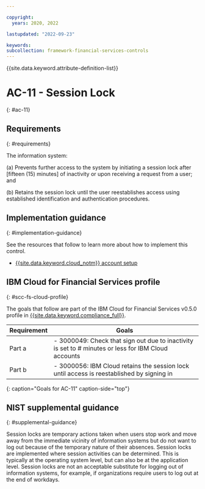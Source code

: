 ```yaml
---

copyright:
  years: 2020, 2022

lastupdated: "2022-09-23"

keywords: 
subcollection: framework-financial-services-controls
---
```


{{site.data.keyword.attribute-definition-list}}

# AC-11 - Session Lock
{: #ac-11}

## Requirements
{: #requirements}

The information system:

(a) Prevents further access to the system by initiating a session lock after [fifteen (15) minutes] of inactivity or upon receiving a request from a user; and

(b) Retains the session lock until the user reestablishes access using established identification and authentication procedures.

## Implementation guidance
{: #implementation-guidance}

See the resources that follow to learn more about how to implement this control.

- [{{site.data.keyword.cloud_notm}} account setup](/docs/framework-financial-services?topic=framework-financial-services-shared-account-setup)

## IBM Cloud for Financial Services profile
{: #scc-fs-cloud-profile}

The goals that follow are part of the IBM Cloud for Financial Services v0.5.0 profile in [{{site.data.keyword.compliance_full}}](/docs/security-compliance?topic=security-compliance-getting-started).

| Requirement | Goals |
|-------------|-------|
| Part a | - 3000049: Check that sign out due to inactivity is set to # minutes or less for IBM Cloud accounts | 
| Part b | - 3000056: IBM Cloud retains the session lock until access is reestablished by signing in | 
{: caption="Goals for AC-11" caption-side="top"}

## NIST supplemental guidance
{: #supplemental-guidance}

Session locks are temporary actions taken when users stop work and move away from the immediate vicinity of information systems but do not want to log out because of the temporary nature of their absences. Session locks are implemented where session activities can be determined. This is typically at the operating system level, but can also be at the application level. Session locks are not an acceptable substitute for logging out of information systems, for example, if organizations require users to log out at the end of workdays.


